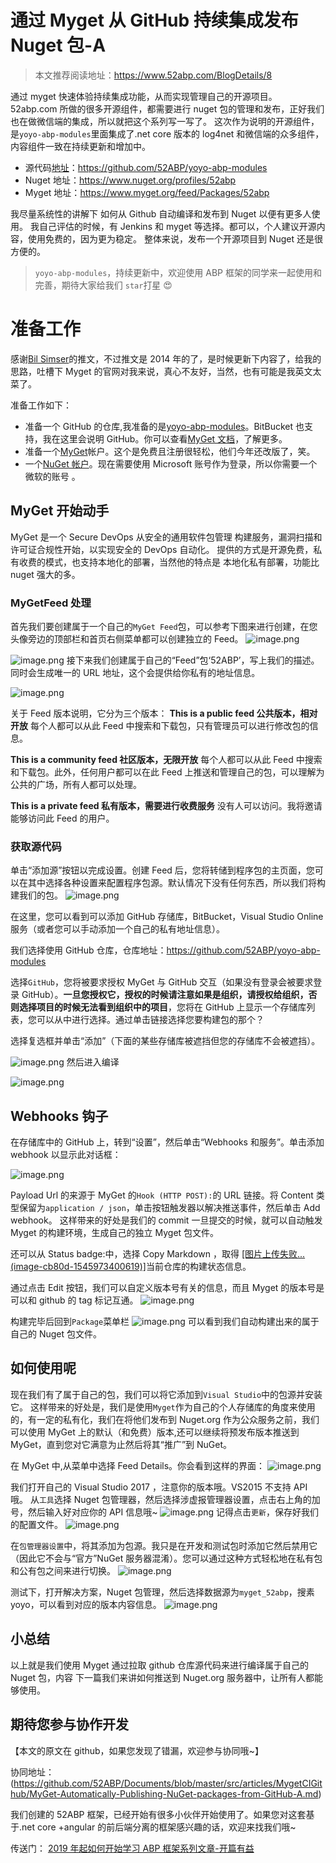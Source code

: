  # 通过 Myget 从 GitHub 持续集成发布 Nuget 包-A

> 本文推荐阅读地址：https://www.52abp.com/BlogDetails/8

通过 myget 快速体验持续集成功能，从而实现管理自己的开源项目。
52abp.com 所做的很多开源组件，都需要进行 nuget 包的管理和发布，正好我们也在做微信端的集成，所以就把这个系列写一写了。
这次作为说明的开源组件，是`yoyo-abp-modules`里面集成了.net core 版本的 log4net 和微信端的众多组件，内容组件一致在持续更新和增加中。

- 源代码[地址](https://github.com/52ABP/yoyo-abp-modules)：https://github.com/52ABP/yoyo-abp-modules
- Nuget 地址：https://www.nuget.org/profiles/52abp
- Myget 地址：https://www.myget.org/feed/Packages/52abp

我尽量系统性的讲解下 如何从 Github 自动编译和发布到 Nuget 以便有更多人使用。
我自己评估的时候，有 Jenkins 和 myget 等选择。都可以，个人建议开源内容，使用免费的，因为更为稳定。
整体来说，发布一个开源项目到 Nuget 还是很方便的。

> `yoyo-abp-modules`，持续更新中，欢迎使用 ABP 框架的同学来一起使用和完善，期待大家给我们 `star`打星 😍

# 准备工作

感谢[Bil Simser](https://weblogs.asp.net/bsimser)的推文，不过推文是 2014 年的了，是时候更新下内容了，给我的思路，吐槽下 Myget 的官网对我来说，真心不友好，当然，也有可能是我英文太菜了。

准备工作如下：

- 准备一个 GitHub 的仓库,我准备的是[yoyo-abp-modules](https://github.com/52ABP/yoyo-abp-modules)。BitBucket 也支持，我在这里会说明 GitHub。你可以查看[MyGet 文档](https://docs.myget.org/)，了解更多。
- 准备一个[MyGet](https://www.myget.org/)帐户。这个是免费且注册很轻松，他们今年还改版了，笑。
- 一个[NuGet 帐户](https://www.nuget.org/)。现在需要使用 Microsoft 账号作为登录，所以你需要一个微软的账号 。

## MyGet 开始动手

MyGet 是一个 Secure DevOps 从安全的通用软件包管理
构建服务，漏洞扫描和许可证合规性开始，以实现安全的 DevOps 自动化。
提供的方式是开源免费，私有收费的模式，也支持本地化的部署，当然他的特点是 本地化私有部署，功能比 nuget 强大的多。

### MyGetFeed 处理

首先我们要创建属于一个自己的`MyGet Feed`包，可以参考下图来进行创建，在您头像旁边的顶部栏和首页右侧菜单都可以创建独立的 Feed。
![image.png](https://upload-images.jianshu.io/upload_images/1979022-0d342419de7ae66f.png?imageMogr2/auto-orient/strip%7CimageView2/2/w/1240)

![image.png](https://upload-images.jianshu.io/upload_images/1979022-a6c36c7172f2f777.png?imageMogr2/auto-orient/strip%7CimageView2/2/w/1240)
接下来我们创建属于自己的“Feed”包‘52ABP’，写上我们的描述。同时会生成唯一的 URL 地址，这个会提供给你私有的地址信息。

![image.png](https://upload-images.jianshu.io/upload_images/1979022-7adef80dda0cad0a.png?imageMogr2/auto-orient/strip%7CimageView2/2/w/1240)

关于 Feed 版本说明，它分为三个版本：
**This is a public feed 公共版本，相对开放**
每个人都可以从此 Feed 中搜索和下载包，只有管理员可以进行修改包的信息。

**This is a community feed 社区版本，无限开放**
每个人都可以从此 Feed 中搜索和下载包。此外，任何用户都可以在此 Feed 上推送和管理自己的包，可以理解为公共的广场，所有人都可以处理。

**This is a private feed 私有版本，需要进行收费服务**
没有人可以访问。我将邀请能够访问此 Feed 的用户。

### 获取源代码

单击“添加源”按钮以完成设置。创建 Feed 后，您将转储到程序包的主页面，您可以在其中选择各种设置来配置程序包源。默认情况下没有任何东西，所以我们将构建我们的包。
![image.png](https://upload-images.jianshu.io/upload_images/1979022-d9031097ef1469f5.png?imageMogr2/auto-orient/strip%7CimageView2/2/w/1240)

在这里，您可以看到可以添加 GitHub 存储库，BitBucket，Visual Studio Online 服务（或者您可以手动添加一个自己的私有地址信息）。

我们选择使用 GitHub 仓库，仓库地址：https://github.com/52ABP/yoyo-abp-modules

选择`GitHub`，您将被要求授权 MyGet 与 GitHub 交互（如果没有登录会被要求登录 GitHub）。**一旦您授权它，授权的时候请注意如果是组织，请授权给组织，否则选择项目的时候无法看到组织中的项目**，您将在 GitHub 上显示一个存储库列表，您可以从中进行选择。通过单击链接选择您要构建包的那个？

选择复选框并单击“添加”（下面的某些存储库被遮挡但您的存储库不会被遮挡）。

![image.png](https://upload-images.jianshu.io/upload_images/1979022-94d8594c76455e49.png?imageMogr2/auto-orient/strip%7CimageView2/2/w/1240)
然后进入编译

![image.png](https://upload-images.jianshu.io/upload_images/1979022-7a35467bb446a2e0.png?imageMogr2/auto-orient/strip%7CimageView2/2/w/1240)

## Webhooks 钩子

在存储库中的 GitHub 上，转到“设置”，然后单击“Webhooks 和服务”。单击添加 webhook 以显示此对话框：

![image.png](https://upload-images.jianshu.io/upload_images/1979022-ad49e1ce236dc1d7.png?imageMogr2/auto-orient/strip%7CimageView2/2/w/1240)

Payload Url 的来源于 MyGet 的`Hook (HTTP POST):`的 URL 链接。将 Content 类型保留为`application / json`，单击按钮触发器以解决推送事件，然后单击 Add webhook。
这样带来的好处是我们的 commit 一旦提交的时候，就可以自动触发 Myget 的构建环境，生成自己的独立 Myget 包文件。

还可以从 Status badge:中，选择 Copy Markdown ，取得  [[图片上传失败...(image-cb80d-1545973400619)]](https://www.myget.org/)当前仓库的构建状态信息。

通过点击 Edit 按钮，我们可以自定义版本号有关的信息，而且 Myget 的版本号是可以和 github 的 tag 标记互通。
![image.png](https://upload-images.jianshu.io/upload_images/1979022-d5c1b26b53fef2ff.png?imageMogr2/auto-orient/strip%7CimageView2/2/w/1240)

构建完毕后回到`Package`菜单栏
![image.png](https://upload-images.jianshu.io/upload_images/1979022-dbc714b3a2a169a2.png?imageMogr2/auto-orient/strip%7CimageView2/2/w/1240)
可以看到我们自动构建出来的属于自己的 Nuget 包文件。

## 如何使用呢

现在我们有了属于自己的包，我们可以将它添加到`Visual Studio`中的包源并安装它。
这样带来的好处是，我们是使用`Myget`作为自己的个人存储库的角度来使用的，有一定的私有化，我们在将他们发布到 Nuget.org 作为公众服务之前，我们可以使用 MyGet 上的默认（和免费）版本,还可以继续将预发布版本推送到 MyGet，直到您对它满意为止然后将其“推广”到 NuGet。

在 MyGet 中,从菜单中选择 Feed Details。你会看到这样的界面：
![image.png](https://upload-images.jianshu.io/upload_images/1979022-dd4aadb9ff9620a2.png?imageMogr2/auto-orient/strip%7CimageView2/2/w/1240)

我们打开自己的 Visual Studio 2017 ，注意你的版本哦。VS2015 不支持 API 哦。
从`工具`选择 Nuget 包管理器，然后选择涉虚报管理器设置，点击右上角的加号，然后输入好对应你的 API 信息哦~
![image.png](https://upload-images.jianshu.io/upload_images/1979022-fd47288ef406403e.png?imageMogr2/auto-orient/strip%7CimageView2/2/w/1240)
记得点击`更新`，保存好我们的配置文件。
![image.png](https://upload-images.jianshu.io/upload_images/1979022-b36a9268647c6b54.png?imageMogr2/auto-orient/strip%7CimageView2/2/w/1240)

在`包管理器设置`中，将其添加为包源。我只是在开发和测试包时添加它然后禁用它（因此它不会与“官方”NuGet 服务器混淆）。您可以通过这种方式轻松地在私有包和公有包之间来进行切换。
![image.png](https://upload-images.jianshu.io/upload_images/1979022-eff9d6678414eff1.png?imageMogr2/auto-orient/strip%7CimageView2/2/w/1240)


测试下，打开解决方案，Nuget 包管理，然后选择数据源为`myget_52abp`，搜素 yoyo，可以看到对应的版本内容信息。
![image.png](https://upload-images.jianshu.io/upload_images/1979022-22ff21a521421f7c.png?imageMogr2/auto-orient/strip%7CimageView2/2/w/1240)


## 小总结

以上就是我们使用 Myget 通过拉取 github 仓库源代码来进行编译属于自己的 Nuget 包，内容
下一篇我们来讲如何推送到 Nuget.org 服务器中，让所有人都能够使用。

## 期待您参与协作开发

【本文的原文在 github，如果您发现了错漏，欢迎参与协同哦~】

协同地址：(https://github.com/52ABP/Documents/blob/master/src/articles/MygetCIGithub/MyGet-Automatically-Publishing-NuGet-packages-from-GitHub-A.md)

我们创建的 52ABP 框架，已经开始有很多小伙伴开始使用了。如果您对这套基于.net core +angular 的前后端分离的框架感兴趣的话，欢迎来找我们哦~

传送门： [2019 年起如何开始学习 ABP 框架系列文章-开篇有益](https://www.52abp.com/Wiki/52abp/latest/docs/Introduction)
